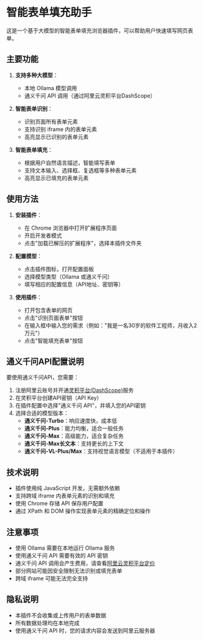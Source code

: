 # 智能表单填充助手

这是一个基于大模型的智能表单填充浏览器插件，可以帮助用户快速填写网页表单。

## 主要功能

1. **支持多种大模型**：
   - 本地 Ollama 模型调用
   - 通义千问 API 调用（通过阿里云灵积平台DashScope）

2. **智能表单识别**：
   - 识别页面所有表单元素
   - 支持识别 iframe 内的表单元素
   - 高亮显示已识别的表单元素

3. **智能表单填充**：
   - 根据用户自然语言描述，智能填写表单
   - 支持文本输入、选择框、复选框等多种表单元素
   - 高亮显示已填充的表单元素

## 使用方法

1. **安装插件**：
   - 在 Chrome 浏览器中打开扩展程序页面
   - 开启开发者模式
   - 点击"加载已解压的扩展程序"，选择本插件文件夹

2. **配置模型**：
   - 点击插件图标，打开配置面板
   - 选择模型类型（Ollama 或通义千问）
   - 填写相应的配置信息（API地址、密钥等）

3. **使用插件**：
   - 打开包含表单的网页
   - 点击"识别页面表单"按钮
   - 在输入框中输入您的需求（例如："我是一名30岁的软件工程师，月收入2万元"）
   - 点击"智能填充表单"按钮

## 通义千问API配置说明

要使用通义千问API，您需要：

1. 注册阿里云账号并开通[灵积平台(DashScope)](https://dashscope.aliyun.com/)服务
2. 在灵积平台创建API密钥（API Key）
3. 在插件配置中选择"通义千问 API"，并填入您的API密钥
4. 选择合适的模型版本：
   - **通义千问-Turbo**：响应速度快，成本低
   - **通义千问-Plus**：能力均衡，适合一般任务
   - **通义千问-Max**：高级能力，适合复杂任务
   - **通义千问-Max长文本**：支持更长的上下文
   - **通义千问-VL-Plus/Max**：支持视觉语言模型（不适用于本插件）

## 技术说明

- 插件使用纯 JavaScript 开发，无需额外依赖
- 支持跨域 iframe 内表单元素的识别和填充
- 使用 Chrome 存储 API 保存用户配置
- 通过 XPath 和 DOM 操作实现表单元素的精确定位和操作

## 注意事项

- 使用 Ollama 需要在本地运行 Ollama 服务
- 使用通义千问 API 需要有效的 API 密钥
- 通义千问 API 调用会产生费用，请查看[阿里云灵积平台定价](https://help.aliyun.com/document_detail/583676.html)
- 部分网站可能因安全限制无法识别或填充表单
- 跨域 iframe 可能无法完全支持

## 隐私说明

- 本插件不会收集或上传用户的表单数据
- 所有数据处理均在本地完成
- 使用通义千问 API 时，您的请求内容会发送到阿里云服务器 